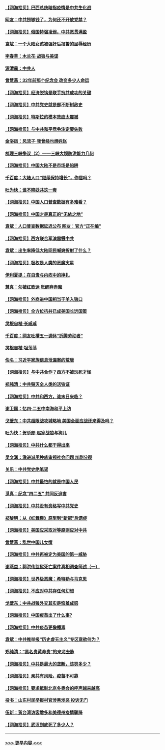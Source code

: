 #### [【网海拾贝】巴西总统暗指疫情是中共生化战](../pages/nsc993/n12938999.md?t=05120801) 
#### [网友：中共捞够钱了，为何还不开放党禁？](../pages/nsc993/n12938952.md?t=05120801) 
#### [【网海拾贝】俄国恃强凌弱，中共恶贯满盈](../pages/nsc993/n12936626.md?t=05120801) 
#### [袁斌：一个大陆女孩被强奸后报警的屈辱经历](../pages/nsc993/n12936547.md?t=05120801) 
#### [李春草：木兰花·战狼与美谍](../pages/nsc993/n12935995.md?t=05120801) 
#### [源清晨：中共人](../pages/nsc993/n12935589.md?t=05120801) 
#### [曾慧燕：32年前那个纪念会 改变多少人命运](../pages/nsc993/n12934233.md?t=05120801) 
#### [【网海拾贝】经济脱钩是联手抗共成功的关键](../pages/nsc993/n12934176.md?t=05120801) 
#### [【网海拾贝】中共党史就是部不断树敌史](../pages/nsc993/n12932844.md?t=05120801) 
#### [【网海拾贝】特斯拉的模本效应太震撼](../pages/nsc993/n12925626.md?t=05120801) 
#### [【网海拾贝】与中共和平竞争注定要失败](../pages/nsc993/n12923326.md?t=05120801) 
#### [金浴凤：风流子‧我曾经也想姓赵](../pages/nsc993/n12920911.md?t=05120801) 
#### [梳理三峡争议（2）——三峡大坝防洪能力几何](../pages/nsc993/n12920173.md?t=05120801) 
#### [【网海拾贝】中国大陆不是市场是陷阱](../pages/nsc993/n12920143.md?t=05120801) 
#### [千百度：大陆人口“继续保持增长”，你信吗？](../pages/nsc993/n12918946.md?t=05120801) 
#### [吐为快：谁不晓妖共这一套](../pages/nsc993/n12918941.md?t=05120801) 
#### [【网海拾贝】中国人口普查数据有多难看？](../pages/nsc993/n12917822.md?t=05120801) 
#### [【网海拾贝】中国才是真正的“无依之地”](../pages/nsc993/n12915845.md?t=05120801) 
#### [袁斌：人口普查数据延迟公布 网友：官方“正在编”](../pages/nsc993/n12915748.md?t=05120801) 
#### [【网海拾贝】西方联合军演震慑中共](../pages/nsc993/n12913466.md?t=05120801) 
#### [袁斌：出生率降低大陆网民喊爽折射了什么？](../pages/nsc993/n12913365.md?t=05120801) 
#### [【网海拾贝】极权是人类的恶魔灾星](../pages/nsc993/n12910697.md?t=05120801) 
#### [伊利夏提：在自责与内疚中的挣扎](../pages/nsc993/n12910493.md?t=05120801) 
#### [慧真：勿被红歌迷 觉醒弃赤魔](../pages/nsc993/n12910485.md?t=05120801) 
#### [【网海拾贝】外商进中国相当于羊入狼口](../pages/nsc993/n12908274.md?t=05120801) 
#### [【网海拾贝】全方位抗共已成美国长远国策](../pages/nsc993/n12906878.md?t=05120801) 
#### [灵根自植‧长戚戚](../pages/nsc993/n12905585.md?t=05120801) 
#### [千百度：网友吐槽五一调休“折腾劳动者”](../pages/nsc993/n12905934.md?t=05120801) 
#### [灵根自植‧坦荡荡](../pages/nsc993/n12905562.md?t=05120801) 
#### [佚名：习近平家族信息泄漏案的荒唐](../pages/nsc993/n12904705.md?t=05120801) 
#### [【网海拾贝】与中共合作？西方不被玩死才怪](../pages/nsc993/n12903873.md?t=05120801) 
#### [郑纯清：中共毁灭全人类的活铁证](../pages/nsc993/n12903785.md?t=05120801) 
#### [【网海拾贝】中共和西方，谁末日来临？](../pages/nsc993/n12903482.md?t=05120801) 
#### [谢卫国：忆四‧二五中南海和平上访](../pages/nsc993/n12902192.md?t=05120801) 
#### [戈壁东：中共超限战攻城略地 美国全面应战还来得及吗？](../pages/nsc993/n12902297.md?t=05120801) 
#### [吐为快：贺骄郎‧赵家战狼与狗儿](../pages/nsc993/n12902280.md?t=05120801) 
#### [【网海拾贝】中共什么都干得出来](../pages/nsc993/n12897500.md?t=05120801) 
#### [吴文渊：激进派用种族审视社会问题 加剧分裂](../pages/nsc993/n12893881.md?t=05120801) 
#### [关乐：中共党史绝笔谣](../pages/nsc993/n12897270.md?t=05120801) 
#### [【网海拾贝】中共最怕的就是中国人民](../pages/nsc993/n12894705.md?t=05120801) 
#### [觅真：纪念“四二五” 共同反迫害](../pages/nsc993/n12894553.md?t=05120801) 
#### [【网海拾贝】中共没有资格写中共党史](../pages/nsc993/n12892231.md?t=05120801) 
#### [郑黎明：从《红舞鞋》原型到“新冠”后遗症](../pages/nsc993/n12890469.md?t=05120801) 
#### [【网海拾贝】美国应采取对等原则应对中共](../pages/nsc993/n12889176.md?t=05120801) 
#### [曾慧燕：乱世中国儿女情](../pages/nsc993/n12887931.md?t=05120801) 
#### [【网海拾贝】中共再被定为美国的第一威胁](../pages/nsc993/n12887580.md?t=05120801) 
#### [谢燕益：郭洪伟监狱死亡案件真相调查简述（一）](../pages/nsc993/n12885648.md?t=05120801) 
#### [【网海拾贝】世界级恶魔：希特勒与马克思](../pages/nsc993/n12884062.md?t=05120801) 
#### [【网海拾贝】不应对中共存任何幻想](../pages/nsc993/n12881460.md?t=05120801) 
#### [戈壁东：中共战狼外交其实是恼羞成怒](../pages/nsc993/n12880392.md?t=05120801) 
#### [【网海拾贝】中国疫苗出了什么事?](../pages/nsc993/n12879124.md?t=05120801) 
#### [【网海拾贝】中共疫苗更像播毒](../pages/nsc993/n12876631.md?t=05120801) 
#### [袁斌：中共推举报“历史虚无主义”专区意欲何为？](../pages/nsc993/n12876530.md?t=05120801) 
#### [郑纯清：“黑名贵黄命贵”的来龙去脉](../pages/nsc993/n12875589.md?t=05120801) 
#### [【网海拾贝】中共是最大的垄断，该罚多少？](../pages/nsc993/n12874006.md?t=05120801) 
#### [【网海拾贝】亲共有风险，疫苗不可靠](../pages/nsc993/n12872224.md?t=05120801) 
#### [【网海拾贝】要求抵制北京冬奥会的呼声越来越高](../pages/nsc993/n12868962.md?t=05120801) 
#### [投书：山东村民举报村官涉黑涉恶 投诉无门](../pages/nsc993/n12869726.md?t=05120801) 
#### [伍新：贺台湾访客增多和美德州疫情骤降](../pages/nsc993/n12865651.md?t=05120801) 
#### [【网海拾贝】武汉到底死了多少人？](../pages/nsc993/n12863707.md?t=05120801) 

----
#### [ >>> 更早内容 <<< ](../indexes/nsc993-earlier.md)
